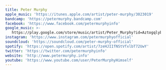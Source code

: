 ```yaml
---
title: Peter Murphy
apple_music: 'https://itunes.apple.com/artist/peter-murphy/3023019'
bandcamp: 'https://petermurphy.bandcamp.com'
facebook: 'https://www.facebook.com/petermurphyinfo'
google_music: >-
   https://play.google.com/store/music/artist/Peter_Murphy?id=Aztogqlybrzoh3idryudykcjcdy
instagram: 'https://www.instagram.com/petermurphyofficial'
soundcloud: 'https://soundcloud.com/peter-murphy-official'
spotify: 'https://open.spotify.com/artist/7zeHJIIfNStVfxlbT72UwY'
twitter: 'https://twitter.com/petermurphyinfo'
website: 'http://www.petermurphy.info'
youtube: 'https://www.youtube.com/user/PeterMurphyHimself'
---
```

